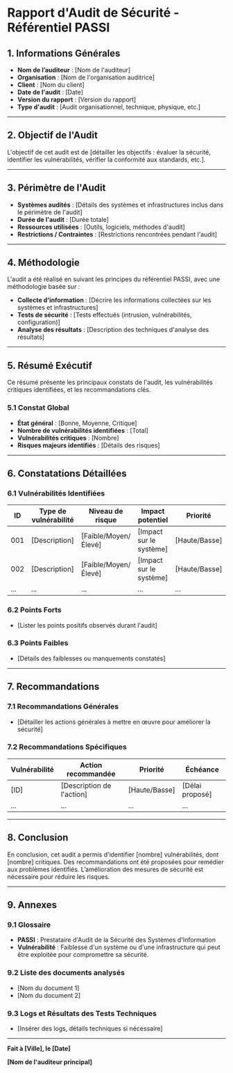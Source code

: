 # Rapport d'Audit de Sécurité - Référentiel PASSI

## 1. Informations Générales

- **Nom de l’auditeur** : [Nom de l'auditeur]
- **Organisation** : [Nom de l'organisation auditrice]
- **Client** : [Nom du client]
- **Date de l'audit** : [Date]
- **Version du rapport** : [Version du rapport]
- **Type d'audit** : [Audit organisationnel, technique, physique, etc.]

---

## 2. Objectif de l'Audit

L'objectif de cet audit est de [détailler les objectifs : évaluer la sécurité, identifier les vulnérabilités, vérifier la conformité aux standards, etc.].

---

## 3. Périmètre de l'Audit

- **Systèmes audités** : [Détails des systèmes et infrastructures inclus dans le périmètre de l'audit]
- **Durée de l'audit** : [Durée totale]
- **Ressources utilisées** : [Outils, logiciels, méthodes d'audit]
- **Restrictions / Contraintes** : [Restrictions rencontrées pendant l'audit]

---

## 4. Méthodologie

L'audit a été réalisé en suivant les principes du référentiel PASSI, avec une méthodologie basée sur :

- **Collecte d'information** : [Décrire les informations collectées sur les systèmes et infrastructures]
- **Tests de sécurité** : [Tests effectués (intrusion, vulnérabilités, configuration)]
- **Analyse des résultats** : [Description des techniques d'analyse des résultats]

---

## 5. Résumé Exécutif

Ce résumé présente les principaux constats de l'audit, les vulnérabilités critiques identifiées, et les recommandations clés.

### 5.1 Constat Global

- **État général** : [Bonne, Moyenne, Critique]
- **Nombre de vulnérabilités identifiées** : [Total]
- **Vulnérabilités critiques** : [Nombre]
- **Risques majeurs identifiés** : [Détails des risques]

---

## 6. Constatations Détaillées

### 6.1 Vulnérabilités Identifiées

| ID | Type de vulnérabilité | Niveau de risque | Impact potentiel | Priorité |
|----|-----------------------|------------------|------------------|---------|
| 001 | [Description] | [Faible/Moyen/Élevé] | [Impact sur le système] | [Haute/Basse] |
| 002 | [Description] | [Faible/Moyen/Élevé] | [Impact sur le système] | [Haute/Basse] |
| ... | ... | ... | ... | ... |

### 6.2 Points Forts

- [Lister les points positifs observés durant l'audit]

### 6.3 Points Faibles

- [Détails des faiblesses ou manquements constatés]

---

## 7. Recommandations

### 7.1 Recommandations Générales

- [Détailler les actions générales à mettre en œuvre pour améliorer la sécurité]

### 7.2 Recommandations Spécifiques

| Vulnérabilité | Action recommandée | Priorité | Échéance |
|---------------|--------------------|----------|----------|
| [ID] | [Description de l'action] | [Haute/Basse] | [Délai proposé] |
| ... | ... | ... | ... |

---

## 8. Conclusion

En conclusion, cet audit a permis d’identifier [nombre] vulnérabilités, dont [nombre] critiques. Des recommandations ont été proposées pour remédier aux problèmes identifiés. L’amélioration des mesures de sécurité est nécessaire pour réduire les risques.

---

## 9. Annexes

### 9.1 Glossaire

- **PASSI** : Prestataire d'Audit de la Sécurité des Systèmes d'Information
- **Vulnérabilité** : Faiblesse d'un système ou d'une infrastructure qui peut être exploitée pour compromettre sa sécurité.

### 9.2 Liste des documents analysés

- [Nom du document 1]
- [Nom du document 2]

### 9.3 Logs et Résultats des Tests Techniques

- [Insérer des logs, détails techniques si nécessaire]

---

**Fait à [Ville], le [Date]**

**[Nom de l'auditeur principal]**
